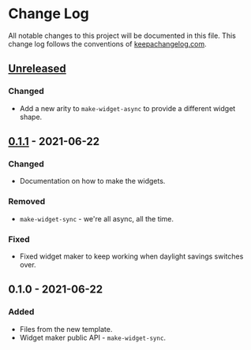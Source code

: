 # Change Log
All notable changes to this project will be documented in this file. This change log follows the conventions of [keepachangelog.com](http://keepachangelog.com/).

## [Unreleased]
### Changed
- Add a new arity to `make-widget-async` to provide a different widget shape.

## [0.1.1] - 2021-06-22
### Changed
- Documentation on how to make the widgets.

### Removed
- `make-widget-sync` - we're all async, all the time.

### Fixed
- Fixed widget maker to keep working when daylight savings switches over.

## 0.1.0 - 2021-06-22
### Added
- Files from the new template.
- Widget maker public API - `make-widget-sync`.

[Unreleased]: https://github.com/your-name/alura-clojure/compare/0.1.1...HEAD
[0.1.1]: https://github.com/your-name/alura-clojure/compare/0.1.0...0.1.1
